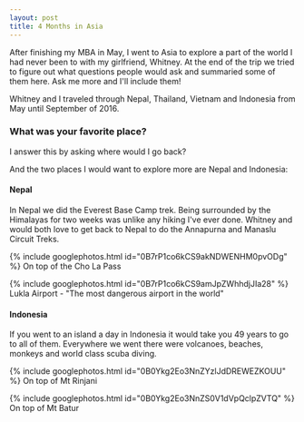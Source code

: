 ```yaml
---
layout: post
title: 4 Months in Asia
---
```


After finishing my MBA in May, I went to Asia to explore a part of the world I had never been to with my girlfriend, Whitney. At the end of the trip we tried to figure out what questions people would ask and summaried some of them here. Ask me more and I'll include them!

Whitney and I traveled through Nepal, Thailand, Vietnam and Indonesia from May until September of 2016.

### What was your favorite place?

I answer this by asking where would I go back?

And the two places I would want to explore more are Nepal and Indonesia: 

#### Nepal
In Nepal we did the Everest Base Camp trek. Being surrounded by the Himalayas for two weeks was unlike any hiking I've ever done. Whitney and would both love to get back to Nepal to do the Annapurna and Manaslu Circuit Treks.

{% include googlephotos.html id="0B7rP1co6kCS9akNDWENHM0pvODg" %}
On top of the Cho La Pass

{% include googlephotos.html id="0B7rP1co6kCS9amJpZWhhdjJIa28" %}
Lukla Airport - "The most dangerous airport in the world"

#### Indonesia
If you went to an island a day in Indonesia it would take you 49 years to go to all of them. Everywhere we went there were volcanoes, beaches, monkeys and world class scuba diving.

{% include googlephotos.html id="0B0Ykg2Eo3NnZYzlJdDREWEZKOUU" %}
On top of Mt Rinjani

{% include googlephotos.html id="0B0Ykg2Eo3NnZS0V1dVpQclpZVTQ" %}
On top of Mt Batur


